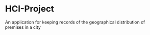 # HCI-Project
An application for keeping records of the geographical distribution of premises in a city
